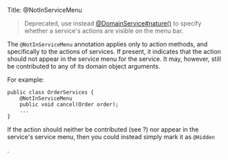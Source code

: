 Title: @NotInServiceMenu

[//]: # (content copied to _user-guide_xxx)

> Deprecated, use instead [@DomainService#nature()](./DomainService.html) to specify whether a service's actions are visible on the menu bar.

The `@NotInServiceMenu` annotation applies only to action methods, and
specifically to the actions of services. If present, it indicates that
the action should not appear in the service menu for the service. It
may, however, still be contributed to any of its domain object
arguments.

For example:

    public class OrderServices {
        @NotInServiceMenu
        public void cancel(Order order);
        ...
    }

If the action should neither be contributed (see ?) nor appear in the
service's service menu, then you could instead simply mark it as `@Hidden`
<!--(see ?)-->.
